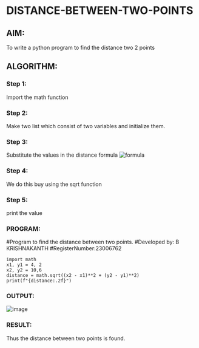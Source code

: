 # DISTANCE-BETWEEN-TWO-POINTS

## AIM:
To write a python program to find the distance two 2 points
## ALGORITHM:
### Step 1: 
Import the math function
### Step 2: 
Make two list which consist of two variables and initialize them.
### Step 3: 
Substitute the values in the distance formula  ![formula](/formula.JPG)
### Step 4: 
We do this buy using the sqrt function
### Step 5: 
print the value
### PROGRAM:
#Program to find the distance between two points.
#Developed by: B KRISHNAKANTH
#RegisterNumber:23006762
```
import math 
x1, y1 = 4, 2
x2, y2 = 10,6
distance = math.sqrt((x2 - x1)**2 + (y2 - y1)**2)
print(f"{distance:.2f}") 
```
### OUTPUT:

![image](https://github.com/Krishnakanth23006762/DISTANCE-BETWEEN-TWO-POINTS/assets/138849446/a41e3ce2-5a81-4541-8657-cd6ea1da4136)


### RESULT:
Thus the distance between two points is found.
